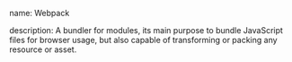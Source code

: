 name: Webpack

description: A bundler for modules, its main purpose to bundle JavaScript files for browser usage, but also capable of transforming or packing any resource or asset.